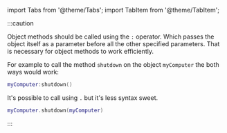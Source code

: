 import Tabs from '@theme/Tabs';
import TabItem from '@theme/TabItem';

:::caution

Object methods should be called using the `:` operator.
Which passes the object itself as a parameter before all the other specified parameters.
That is necessary for object methods to work efficiently.

For example to call the method `shutdown` on the object `myComputer` the both ways would work:

<Tabs>

<TabItem value="colon" label="Colon" default> 

```lua
myComputer:shutdown()
```

</TabItem>

<TabItem value="period" label="Period"> 

It's possible to call using `.` but it's less syntax sweet.

```lua
myComputer.shutdown(myComputer)
```

</TabItem>

</Tabs>

:::
